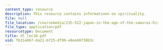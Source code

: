 ```yaml
---
content_type: resource
description: This resource contains informationn on spirituality.
file: null
file_location: /coursemedia/21h-522-japan-in-the-age-of-the-samurai-history-and-film-fall-2006/fb31e067da21bf25df99e8ea66f38b3c_dl_lec10.pdf
file_type: application/pdf
resourcetype: Document
title: dl_lec10.pdf
uid: fb31e067-da21-bf25-df99-e8ea66f38b3c
---
```

